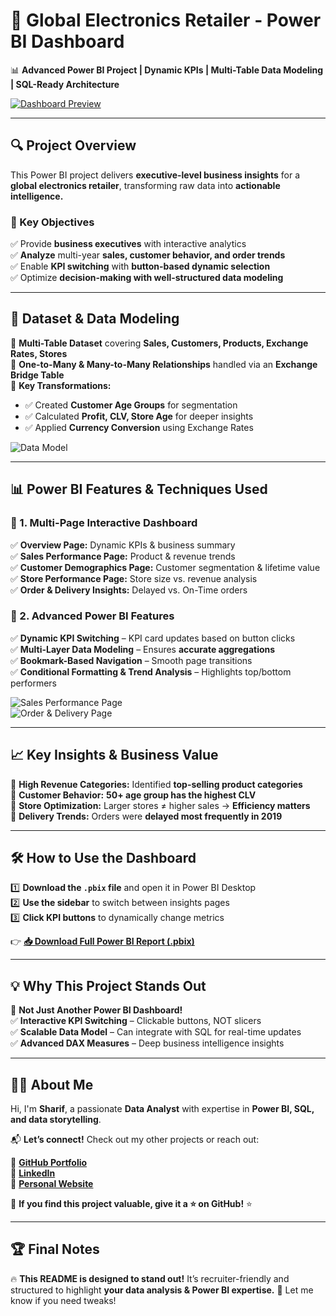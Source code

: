 # 📌 Global Electronics Retailer - Power BI Dashboard  
📊 **Advanced Power BI Project | Dynamic KPIs | Multi-Table Data Modeling | SQL-Ready Architecture**  

[![Dashboard Preview]()](https://github.com/shareef99997/global-electronics-retail-powerbi/blob/main/Assets/Screenshots/overview.png)

---

## 🔍 Project Overview  
This Power BI project delivers **executive-level business insights** for a **global electronics retailer**, transforming raw data into **actionable intelligence.**  

### 🚀 Key Objectives  
✅ Provide **business executives** with interactive analytics  
✅ **Analyze** multi-year **sales, customer behavior, and order trends**  
✅ Enable **KPI switching** with **button-based dynamic selection**  
✅ Optimize **decision-making with well-structured data modeling**  

---

## 📂 Dataset & Data Modeling  
🔹 **Multi-Table Dataset** covering **Sales, Customers, Products, Exchange Rates, Stores**  
🔹 **One-to-Many & Many-to-Many Relationships** handled via an **Exchange Bridge Table**  
🔹 **Key Transformations:**  
   - ✅ Created **Customer Age Groups** for segmentation  
   - ✅ Calculated **Profit, CLV, Store Age** for deeper insights  
   - ✅ Applied **Currency Conversion** using Exchange Rates  

![Data Model](your_screenshot_datamodel.png)

---

## 📊 Power BI Features & Techniques Used  
### 🔹 1. Multi-Page Interactive Dashboard  
✅ **Overview Page:** Dynamic KPIs & business summary  
✅ **Sales Performance Page:** Product & revenue trends  
✅ **Customer Demographics Page:** Customer segmentation & lifetime value  
✅ **Store Performance Page:** Store size vs. revenue analysis  
✅ **Order & Delivery Insights:** Delayed vs. On-Time orders  

### 🔹 2. Advanced Power BI Features  
✅ **Dynamic KPI Switching** – KPI card updates based on button clicks  
✅ **Multi-Layer Data Modeling** – Ensures **accurate aggregations**  
✅ **Bookmark-Based Navigation** – Smooth page transitions  
✅ **Conditional Formatting & Trend Analysis** – Highlights top/bottom performers  

![Sales Performance Page](your_screenshot_sales.png)  
![Order & Delivery Page](your_screenshot_orders.png)  

---

## 📈 Key Insights & Business Value  
🔹 **High Revenue Categories:** Identified **top-selling product categories**  
🔹 **Customer Behavior:** **50+ age group has the highest CLV**  
🔹 **Store Optimization:** Larger stores ≠ higher sales → **Efficiency matters**  
🔹 **Delivery Trends:** Orders were **delayed most frequently in 2019**  

---

## 🛠️ How to Use the Dashboard  
1️⃣ **Download the `.pbix` file** and open it in Power BI Desktop  
2️⃣ **Use the sidebar** to switch between insights pages  
3️⃣ **Click KPI buttons** to dynamically change metrics  

👉 **[📥 Download Full Power BI Report (.pbix)](https://github.com/shareef99997/global-electronics-retail-powerbi/raw/refs/heads/main/Global%20Electronics%20Retailer%20Report.pbix)**  

---

## 💡 Why This Project Stands Out  
🚀 **Not Just Another Power BI Dashboard!**  
✅ **Interactive KPI Switching** – Clickable buttons, NOT slicers  
✅ **Scalable Data Model** – Can integrate with SQL for real-time updates  
✅ **Advanced DAX Measures** – Deep business intelligence insights  

---

## 👨‍💻 About Me  
Hi, I'm **Sharif**, a passionate **Data Analyst** with expertise in **Power BI, SQL, and data storytelling**.  

📬 **Let’s connect!** Check out my other projects or reach out:  

🔗 **[GitHub Portfolio](https://github.com/shareef99997)**  
🔗 **[LinkedIn](https://www.linkedin.com/in/shareef-ali/)**  
🔗 **[Personal Website](https://www.shareefdev.com)**  

📢 **If you find this project valuable, give it a ⭐ on GitHub!** ⭐  

---

## 🏆 Final Notes  
🔥 **This README is designed to stand out!** It’s recruiter-friendly and structured to highlight **your data analysis & Power BI expertise.** 🚀 Let me know if you need tweaks!  
